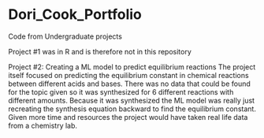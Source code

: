 # Dori_Cook_Portfolio
Code from Undergraduate projects 

Project #1 was in R and is therefore not in this repository 

Project #2: Creating a ML model to predict equilibrium reactions 
The project itself focused on predicting the equilibrium constant in chemical reactions between different acids and bases. 
There was no data that could be found for the topic given so it was synthesized for 6 different reactions with different amounts. 
Because it was synthesized the ML model was really just recreating the synthesis equation backward to find the equilibrium constant. 
Given more time and resources the project would have taken real life data from a chemistry lab. 
